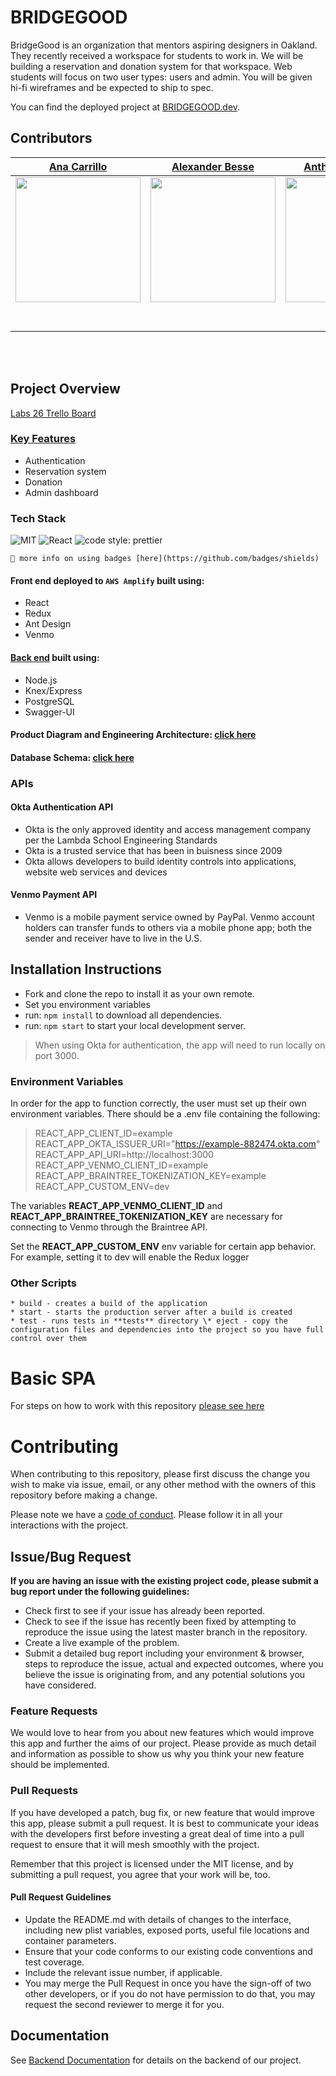 # BRIDGEGOOD

BridgeGood is an organization that mentors aspiring designers in Oakland. They recently received a workspace for students to work in. We will be building a reservation and donation system for that workspace. Web students will focus on two user types: users and admin. You will be given hi-fi wireframes and be expected to ship to spec.

You can find the deployed project at [BRIDGEGOOD.dev](https://bridgegood.dev).

## Contributors

|                                                                [Ana Carrillo](https://github.com/acarrillo3)                                                                |                                                              [Alexander Besse](https://github.com/AlexJoeb)                                                               |                                                             [Anthony Koharian](https://github.com/antonyk)                                                              |                                                                 [Drake Alia](https://github.com/DrakeAlia)                                                                 |                                                               [Gregory Hawman](https://github.com/Gregory-Hawman)                                                               |                                                                 [Yasir Haymm](https://github.com/YasirHasn9)                                                                 |
| :-------------------------------------------------------------------------------------------------------------------------------------------------------------------------: | :-----------------------------------------------------------------------------------------------------------------------------------------------------------------------: | :---------------------------------------------------------------------------------------------------------------------------------------------------------------------: | :------------------------------------------------------------------------------------------------------------------------------------------------------------------------: | :-----------------------------------------------------------------------------------------------------------------------------------------------------------------------------: | :--------------------------------------------------------------------------------------------------------------------------------------------------------------------------: |
| [<img src="https://avatars2.githubusercontent.com/u/50473626?s=460&amp;u=07109007eb1bc4adfa296a718c87157ff9e950df&amp;v=4" width = "200" />](https://github.com/acarrillo3) | [<img src="https://avatars0.githubusercontent.com/u/44859433?s=460&amp;u=c331ffc2bf0878ed7cd0f83d5deb17dba9a42053&amp;v=4" width = "200" />](https://github.com/AlexJoeb) | [<img src="https://avatars3.githubusercontent.com/u/2497571?s=460&amp;u=871c77d98deed2e84da52a8154649ede5301068f&amp;v=4" width = "200" />](https://github.com/antonyk) | [<img src="https://avatars3.githubusercontent.com/u/52472741?s=460&amp;u=19257a3af0b3b29cd1cf85982d8d97c38402d6f8&amp;v=4" width = "200" />](https://github.com/DrakeAlia) | [<img src="https://avatars0.githubusercontent.com/u/55816177?s=460&amp;u=3c1b33955c81040d6a54f2f6000948da24d06622&amp;v=4" width = "200" />](https://github.com/Gregory-Hawman) | [<img src="https://avatars0.githubusercontent.com/u/50093004?s=400&amp;u=eba9dd56e75848e1e5c13814380e6c243a30e1c5&amp;v=4" width = "200" /> ](https://github.com/YasirHasn9) |
|                                           [<img src="https://github.com/favicon.ico" width="15"> ](https://github.com/acarrillo3)                                           |                                           [<img src="https://github.com/favicon.ico" width="15"> ](https://github.com/AlexJoeb)                                           |                                          [<img src="https://github.com/favicon.ico" width="15"> ](https://github.com/antonyk)                                           |                                           [<img src="https://github.com/favicon.ico" width="15"> ](https://github.com/DrakeAlia)                                           |                                           [<img src="https://github.com/favicon.ico" width="15"> ](https://github.com/Gregory-Hawman)                                           |                                           [<img src="https://github.com/favicon.ico" width="15"> ](https://github.com/YasirHasn9)                                            |
|                         [ <img src="https://static.licdn.com/sc/h/al2o9zrvru7aqj8e1x2rzsrca" width="15"> ](https://www.linkedin.com/in/acarrillo3/)                         |                     [ <img src="https://static.licdn.com/sc/h/al2o9zrvru7aqj8e1x2rzsrca" width="15"> ](https://www.linkedin.com/in/alexander-besse/)                      |                       [ <img src="https://static.licdn.com/sc/h/al2o9zrvru7aqj8e1x2rzsrca" width="15"> ](https://www.linkedin.com/in/akoharian/)                        |                        [ <img src="https://static.licdn.com/sc/h/al2o9zrvru7aqj8e1x2rzsrca" width="15"> ](https://www.linkedin.com/in/drake-alia/)                         |                         [ <img src="https://static.licdn.com/sc/h/al2o9zrvru7aqj8e1x2rzsrca" width="15"> ](https://www.linkedin.com/in/gregory-hawman/)                         |                         [ <img src="https://static.licdn.com/sc/h/al2o9zrvru7aqj8e1x2rzsrca" width="15"> ](https://www.linkedin.com/in/yasirhasn9/)                          |

<br>
<br>

## Project Overview

[Labs 26 Trello Board](https://trello.com/b/nW5Qz4yT/bridgegood-ana)

### [Key Features](https://www.notion.so/Bridgegood-Roadmap-42978540fee14397a27189f5d815949c)

- Authentication
- Reservation system
- Donation
- Admin dashboard

### Tech Stack

![MIT](https://img.shields.io/packagist/l/doctrine/orm.svg)
![React](https://img.shields.io/badge/react-v16.7.0--alpha.2-blue.svg)
![code style: prettier](https://img.shields.io/badge/code_style-prettier-ff69b4.svg?style=flat-square)

`🚫 more info on using badges [here](https://github.com/badges/shields)`

#### Front end deployed to `AWS Amplify` built using:

- React
- Redux
- Ant Design
- Venmo

#### [Back end](https://github.com/Lambda-School-Labs/Labs26-Bridgegood-BE) built using:

- Node.js
- Knex/Express
- PostgreSQL
- Swagger-UI

#### Product Diagram and Engineering Architecture: [click here](https://whimsical.com/QHZNGNapWnCyYxEUHL2P87)

#### Database Schema: [click here](https://app.dbdesigner.net/designer/schema/0-untitled-225e23af-0314-4e21-8781-5852abb5b9dd)

### APIs

#### Okta Authentication API

- Okta is the only approved identity and access management company per the Lambda School Engineering Standards
- Okta is a trusted service that has been in buisness since 2009
- Okta allows developers to build identity controls into applications, website web services and devices

#### Venmo Payment API

- Venmo is a mobile payment service owned by PayPal. Venmo account holders can transfer funds to others via a mobile phone app; both the sender and receiver have to live in the U.S.

## Installation Instructions

- Fork and clone the repo to install it as your own remote.
- Set you environment variables
- run: `npm install` to download all dependencies.
- run: `npm start` to start your local development server.

> When using Okta for authentication, the app will need to run locally on port 3000.

### Environment Variables

In order for the app to function correctly, the user must set up their own environment variables. There should be a .env file containing the following:

> REACT_APP_CLIENT_ID=example
> REACT_APP_OKTA_ISSUER_URI="https://example-882474.okta.com"
> REACT_APP_API_URI=http://localhost:3000
> REACT_APP_VENMO_CLIENT_ID=example
> REACT_APP_BRAINTREE_TOKENIZATION_KEY=example
> REACT_APP_CUSTOM_ENV=dev

The variables **REACT_APP_VENMO_CLIENT_ID** and **REACT_APP_BRAINTREE_TOKENIZATION_KEY** are necessary for connecting to Venmo through the Braintree API.

Set the **REACT_APP_CUSTOM_ENV** env variable for certain app behavior. For example, setting it to dev will enable the Redux logger

### Other Scripts

    * build - creates a build of the application
    * start - starts the production server after a build is created
    * test - runs tests in **tests** directory \* eject - copy the configuration files and dependencies into the project so you have full control over them

# Basic SPA

For steps on how to work with this repository [please see here](https://docs.labs.lambdaschool.com/labs-spa-starter/)

# Contributing

When contributing to this repository, please first discuss the change you wish to make via issue, email, or any other method with the owners of this repository before making a change.

Please note we have a [code of conduct](./CODE_OF_CONDUCT.md). Please follow it in all your interactions with the project.

## Issue/Bug Request

**If you are having an issue with the existing project code, please submit a bug report under the following guidelines:**

- Check first to see if your issue has already been reported.
- Check to see if the issue has recently been fixed by attempting to reproduce the issue using the latest master branch in the repository.
- Create a live example of the problem.
- Submit a detailed bug report including your environment & browser, steps to reproduce the issue, actual and expected outcomes, where you believe the issue is originating from, and any potential solutions you have considered.

### Feature Requests

We would love to hear from you about new features which would improve this app and further the aims of our project. Please provide as much detail and information as possible to show us why you think your new feature should be implemented.

### Pull Requests

If you have developed a patch, bug fix, or new feature that would improve this app, please submit a pull request. It is best to communicate your ideas with the developers first before investing a great deal of time into a pull request to ensure that it will mesh smoothly with the project.

Remember that this project is licensed under the MIT license, and by submitting a pull request, you agree that your work will be, too.

#### Pull Request Guidelines

- Update the README.md with details of changes to the interface, including new plist variables, exposed ports, useful file locations and container parameters.
- Ensure that your code conforms to our existing code conventions and test coverage.
- Include the relevant issue number, if applicable.
- You may merge the Pull Request in once you have the sign-off of two other developers, or if you do not have permission to do that, you may request the second reviewer to merge it for you.

## Documentation

See [Backend Documentation](https://bridgegood-api.herokuapp.com/api-docs/) for details on the backend of our project.
